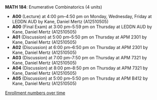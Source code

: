 **MATH 184**: Enumerative Combinatorics (4 units)

- **A00** (Lecture) at 4:00 pm–4:50 pm on Monday, Wednesday, Friday at LEDDN AUD by Kane, Daniel Mertz (A12510505)
- **A00** (Final Exam) at 3:00 pm–5:59 pm on Thursday at LEDDN AUD by Kane, Daniel Mertz (A12510505)
- **A01** (Discussion) at 5:00 pm–5:50 pm on Thursday at APM 2301 by Kane, Daniel Mertz (A12510505)
- **A02** (Discussion) at 6:00 pm–6:50 pm on Thursday at APM 2301 by Kane, Daniel Mertz (A12510505)
- **A03** (Discussion) at 7:00 pm–7:50 pm on Thursday at APM 7321 by Kane, Daniel Mertz (A12510505)
- **A04** (Discussion) at 8:00 pm–8:50 pm on Thursday at APM 7321 by Kane, Daniel Mertz (A12510505)
- **A05** (Discussion) at 5:00 pm–5:50 pm on Thursday at APM B412 by Kane, Daniel Mertz (A12510505)

[Enrollment numbers over time](./MATH184.tsv)

